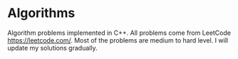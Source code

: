 # Algorithms
Algorithm problems implemented in C++. All problems come from LeetCode https://leetcode.com/. Most of the problems are medium to hard level. I will update my solutions gradually.
